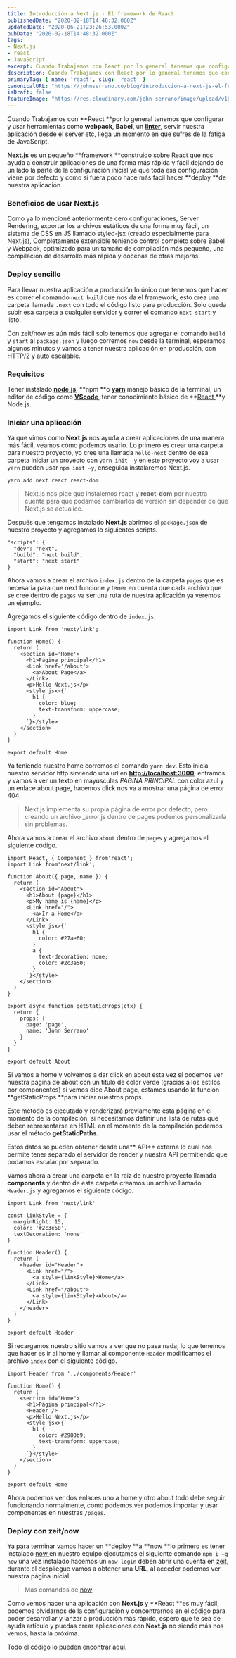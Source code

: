 ```yaml
---
title: Introducción a Next.js - El framework de React
publishedDate: "2020-02-18T14:48:32.000Z"
updatedDate: "2020-06-21T23:26:53.000Z"
pubDate: "2020-02-18T14:48:32.000Z"
tags: 
- Next.js
- react
- JavaScript
excerpt: Cuando Trabajamos con React por lo general tenemos que configurar y usar herramientas como webpack, Babel, un linter, servir nuestra aplicación desde el serve.
description: Cuando Trabajamos con React por lo general tenemos que configurar y usar herramientas como webpack, Babel, un linter, servir nuestra aplicación desde el serve.
primaryTag: { name: 'react', slug: 'react' }
canonicalURL: "https://johnserrano.co/blog/introduccion-a-next-js-el-framework-de-react"
isDraft: false
featureImage: "https://res.cloudinary.com/john-serrano/image/upload/v1682887560/John%20Serrano/Blog%20Post/introduccion-a-next-js-el-framework-de-react/nextjs_yibklg.jpg"
---
```


Cuando Trabajamos con **React **por lo general tenemos que configurar y usar herramientas como **webpack**, **Babel**, un **[linter](https://johnserrano.co/blog/configurar-eslint-con-vscode-para-javascript)**, servir nuestra aplicación desde el server etc, llega un momento en que sufres de la fatiga de JavaScript.

**[Next.js](https://nextjs.org/)** es un pequeño **framework **construido sobre React que nos ayuda a construir aplicaciones de una forma más rápida y fácil dejando de un lado la parte de la configuración inicial ya que toda esa configuración viene por defecto y como si fuera poco hace más fácil hacer **deploy **de nuestra aplicación.

### Beneficios de usar Next.js

Como ya lo mencioné anteriormente cero configuraciones, Server Rendering, exportar los archivos estáticos de una forma muy fácil, un sistema de CSS en JS llamado styled-jsx (creado especialmente para Next.js), Completamente extensible teniendo control completo sobre Babel y Webpack, optimizado para un tamaño de compilación más pequeño, una compilación de desarrollo más rápida y docenas de otras mejoras.

### Deploy sencillo

Para llevar nuestra aplicación a producción lo único que tenemos que hacer es correr el comando `next build` que nos da el framework, esto crea una carpeta llamada `.next` con todo el código listo para producción. Solo queda subir esa carpeta a cualquier servidor y correr el comando `next start` y listo.

Con zeit/now es aún más fácil solo tenemos que agregar el comando `build` y `start` al `package.json` y luego corremos `now` desde la terminal, esperamos algunos minutos y vamos a tener nuestra aplicación en producción, con HTTP/2 y auto escalable.

### Requisitos

Tener instalado **[node.js](https://nodejs.org/en/)**, **npm **o **[yarn](https://yarnpkg.com/)** manejo básico de la terminal, un editor de código como **[VScode](https://code.visualstudio.com/)**, tener conocimiento básico de **[React ](https://johnserrano.co/blog/primeros-pasos-con-react)**y Node.js.

### Iniciar una aplicación

Ya que vimos como **Next.js** nos ayuda a crear aplicaciones de una manera más fácil, veamos cómo podemos usarlo. Lo primero es crear una carpeta para nuestro proyecto, yo cree una llamada `hello-next` dentro de esa carpeta iniciar un proyecto con `yarn init -y` en este proyecto voy a usar `yarn` pueden usar `npm init –y`, enseguida instalaremos Next.js.

`yarn add next react react-dom`

> Next.js nos pide que instalemos react y **react-dom** por nuestra cuenta para que podamos cambiarlos de versión sin depender de que Next.js se actualice.

Después que tengamos instalado **Next.js** abrimos el `package.json` de nuestro proyecto y agregamos lo siguientes scripts.

    "scripts": {
      "dev": "next",
      "build": "next build",
      "start": "next start"
    }

Ahora vamos a crear el archivo `index.js` dentro de la carpeta `pages` que es necesaria para que next funcione y tener en cuenta que cada archivo que se cree dentro de `pages` va ser una ruta de nuestra aplicación ya veremos un ejemplo.

Agregamos el siguiente código dentro de `index.js`.

    import Link from 'next/link';
     
    function Home() {
      return (
        <section id='Home'>
          <h1>Página principal</h1>
          <Link href='/about'>
            <a>About Page</a>
          </Link>
          <p>Hello Next.js</p>
          <style jsx>{`
            h1 {
              color: blue;
              text-transform: uppercase;
            }  
          `}</style>
        </section>
      )
    }
     
    export default Home
    

Ya teniendo nuestro home corremos el comando `yarn dev`. Esto inicia nuestro servidor http sirviendo una url en [**http://localhost:3000**](http://localhost:3000), entramos y vamos a ver un texto en mayúsculas *PAGINA PRINCIPAL* con color azul y un enlace about page, hacemos click nos va a mostrar una página de error 404.

> Next.js implementa su propia página de error por defecto, pero creando un archivo _error.js dentro de pages podemos personalizarla sin problemas.

Ahora vamos a crear el archivo `about` dentro de `pages` y agregamos el siguiente código.

    import React, { Component } from'react';
    import Link from'next/link';
     
    function About({ page, name }) {
      return (
        <section id="About">
          <h1>About {page}</h1>
          <p>My name is {name}</p>
          <Link href="/">
            <a>Ir a Home</a>
          </Link>
          <style jsx>{`
            h1 {
              color: #27ae60;
            }
            a {
              text-decoration: none;
              color: #2c3e50;
            }
          `}</style>
        </section>
      )
    }
    
    export async function getStaticProps(ctx) {
      return {
        props: {
          page: 'page',
          name: 'John Serrano'
        }
      }
    }
    
    export default About
    

Si vamos a home y volvemos a dar click en about esta vez sí podemos ver nuestra página de about con un título de color verde (gracias a los estilos por componentes) si vemos dice About page, estamos usando la función **getStaticProps **para iniciar nuestros props.

Este método es ejecutado y renderizará previamente esta página en el momento de la compilación, si necesitamos definir una lista de rutas que deben representarse en HTML en el momento de la compilación podemos usar el método **getStaticPaths**.

Estos datos se pueden obtener desde una** API** externa lo cual nos permite tener separado el servidor de render y nuestra API permitiendo que podamos escalar por separado.

Vamos ahora a crear una carpeta en la raíz de nuestro proyecto llamada **components** y dentro de esta carpeta creamos un archivo llamado `Header.js` y agregamos el siguiente código.

    import Link from 'next/link'
     
    const linkStyle = {
      marginRight: 15,
      color: '#2c3e50',
      textDecoration: 'none'
    }
     
    function Header() {
      return (
        <header id="Header">
          <Link href="/">
            <a style={linkStyle}>Home</a>
          </Link>
          <Link href="/about">
            <a style={linkStyle}>About</a>
          </Link>
        </header>
      )
    }
     
    export default Header
    

Si recargamos nuestro sitio vamos a ver que no pasa nada, lo que tenemos que hacer es ir al home y llamar al componente `Header` modificamos el archivo `index` con el siguiente código.

    import Header from '../components/Header'
     
    function Home() {
      return (
        <section id="Home">
          <h1>Página principal</h1>      
          <Header />
          <p>Hello Next.js</p>
          <style jsx>{`
            h1 {
              color: #2980b9;
              text-transform: uppercase;
            }
          `}</style>
        </section>
      )
    }
     
    export default Home
    

Ahora podemos ver dos enlaces uno a home y otro about todo debe seguir funcionando normalmente, como podemos ver podemos importar y usar componentes en nuestras `/pages`.

### Deploy con zeit/now

Ya para terminar vamos hacer un **deploy **a **now **lo primero es tener instalado [now ](https://zeit.co/download)en nuestro equipo ejecutamos el siguiente comando `npm i –g now` una vez instalado hacemos un `now login` deben abrir una cuenta en [zeit](https://zeit.co/), durante el despliegue vamos a obtener una **URL**, al acceder podemos ver nuestra página inicial.

> Mas comandos de [now](https://zeit.co/docs/now-cli#introduction/now-cli-reference)

Como vemos hacer una aplicación con **Next.js** y **React **es muy fácil, podemos olvidarnos de la configuración y concentrarnos en el código para poder desarrollar y lanzar a producción más rápido, espero que te sea de ayuda artículo y puedas crear aplicaciones con **Next.js** no siendo más nos vemos, hasta la próxima.

Todo el código lo pueden encontrar [aquí](https://github.com/blog-johnserrano/hello-next).
